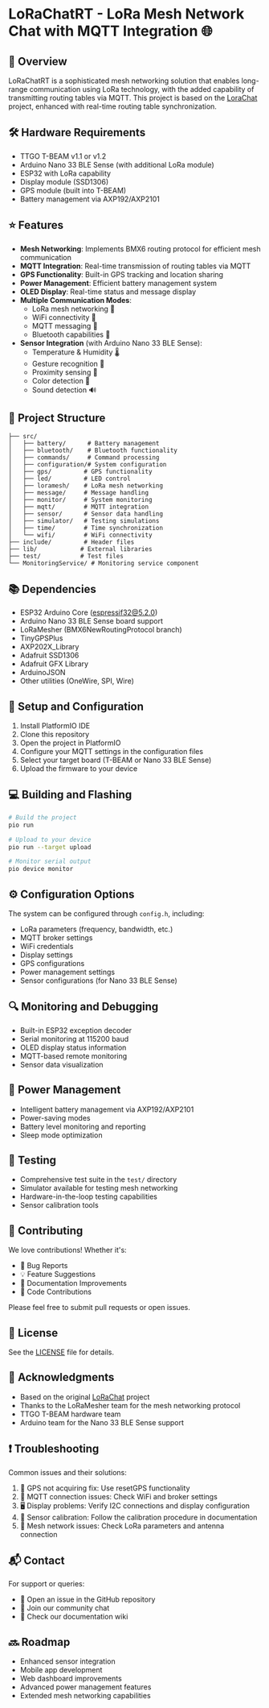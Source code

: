 # LoRaChatRT - LoRa Mesh Network Chat with MQTT Integration 🌐

## 📡 Overview
LoRaChatRT is a sophisticated mesh networking solution that enables long-range communication using LoRa technology, with the added capability of transmitting routing tables via MQTT. This project is based on the [LoraChat](https://github.com/Jaimi5/LoRaChat) project, enhanced with real-time routing table synchronization.

## 🛠️ Hardware Requirements
- TTGO T-BEAM v1.1 or v1.2
- Arduino Nano 33 BLE Sense (with additional LoRa module)
- ESP32 with LoRa capability
- Display module (SSD1306)
- GPS module (built into T-BEAM)
- Battery management via AXP192/AXP2101

## ⭐ Features
- **Mesh Networking**: Implements BMX6 routing protocol for efficient mesh communication
- **MQTT Integration**: Real-time transmission of routing tables via MQTT
- **GPS Functionality**: Built-in GPS tracking and location sharing
- **Power Management**: Efficient battery management system
- **OLED Display**: Real-time status and message display
- **Multiple Communication Modes**:
  - LoRa mesh networking 📡
  - WiFi connectivity 📶
  - MQTT messaging 🔄
  - Bluetooth capabilities 📱
- **Sensor Integration** (with Arduino Nano 33 BLE Sense):
  - Temperature & Humidity 🌡️
  - Gesture recognition 👋
  - Proximity sensing 📏
  - Color detection 🎨
  - Sound detection 🔊

## 📁 Project Structure
```
├── src/
│   ├── battery/      # Battery management
│   ├── bluetooth/    # Bluetooth functionality
│   ├── commands/     # Command processing
│   ├── configuration/# System configuration
│   ├── gps/         # GPS functionality
│   ├── led/         # LED control
│   ├── loramesh/    # LoRa mesh networking
│   ├── message/     # Message handling
│   ├── monitor/     # System monitoring
│   ├── mqtt/        # MQTT integration
│   ├── sensor/      # Sensor data handling
│   ├── simulator/   # Testing simulations
│   ├── time/        # Time synchronization
│   └── wifi/        # WiFi connectivity
├── include/         # Header files
├── lib/            # External libraries
├── test/           # Test files
└── MonitoringService/ # Monitoring service component
```

## 📚 Dependencies
- ESP32 Arduino Core (espressif32@5.2.0)
- Arduino Nano 33 BLE Sense board support
- LoRaMesher (BMX6NewRoutingProtocol branch)
- TinyGPSPlus
- AXP202X_Library
- Adafruit SSD1306
- Adafruit GFX Library
- ArduinoJSON
- Other utilities (OneWire, SPI, Wire)

## 🚀 Setup and Configuration
1. Install PlatformIO IDE
2. Clone this repository
3. Open the project in PlatformIO
4. Configure your MQTT settings in the configuration files
5. Select your target board (T-BEAM or Nano 33 BLE Sense)
6. Upload the firmware to your device

## 💻 Building and Flashing
```bash
# Build the project
pio run

# Upload to your device
pio run --target upload

# Monitor serial output
pio device monitor
```

## ⚙️ Configuration Options
The system can be configured through `config.h`, including:
- LoRa parameters (frequency, bandwidth, etc.)
- MQTT broker settings
- WiFi credentials
- Display settings
- GPS configurations
- Power management settings
- Sensor configurations (for Nano 33 BLE Sense)

## 🔍 Monitoring and Debugging
- Built-in ESP32 exception decoder
- Serial monitoring at 115200 baud
- OLED display status information
- MQTT-based remote monitoring
- Sensor data visualization

## 🔋 Power Management
- Intelligent battery management via AXP192/AXP2101
- Power-saving modes
- Battery level monitoring and reporting
- Sleep mode optimization

## 🧪 Testing
- Comprehensive test suite in the `test/` directory
- Simulator available for testing mesh networking
- Hardware-in-the-loop testing capabilities
- Sensor calibration tools

## 🤝 Contributing
We love contributions! Whether it's:
- 🐛 Bug Reports
- 💡 Feature Suggestions
- 📝 Documentation Improvements
- 🔧 Code Contributions

Please feel free to submit pull requests or open issues.

## 📄 License
See the [LICENSE](LICENSE) file for details.

## 🙏 Acknowledgments
- Based on the original [LoRaChat](https://github.com/Jaimi5/LoRaChat) project
- Thanks to the LoRaMesher team for the mesh networking protocol
- TTGO T-BEAM hardware team
- Arduino team for the Nano 33 BLE Sense support

## ❗ Troubleshooting
Common issues and their solutions:
1. 📡 GPS not acquiring fix: Use resetGPS functionality
2. 🔌 MQTT connection issues: Check WiFi and broker settings
3. 🖥️ Display problems: Verify I2C connections and display configuration
4. 🎯 Sensor calibration: Follow the calibration procedure in documentation
5. 🔄 Mesh network issues: Check LoRa parameters and antenna connection

## 📬 Contact
For support or queries:
- 📮 Open an issue in the GitHub repository
- 💬 Join our community chat
- 📧 Check our documentation wiki

## 🔜 Roadmap
- Enhanced sensor integration
- Mobile app development
- Web dashboard improvements
- Advanced power management features
- Extended mesh networking capabilities

